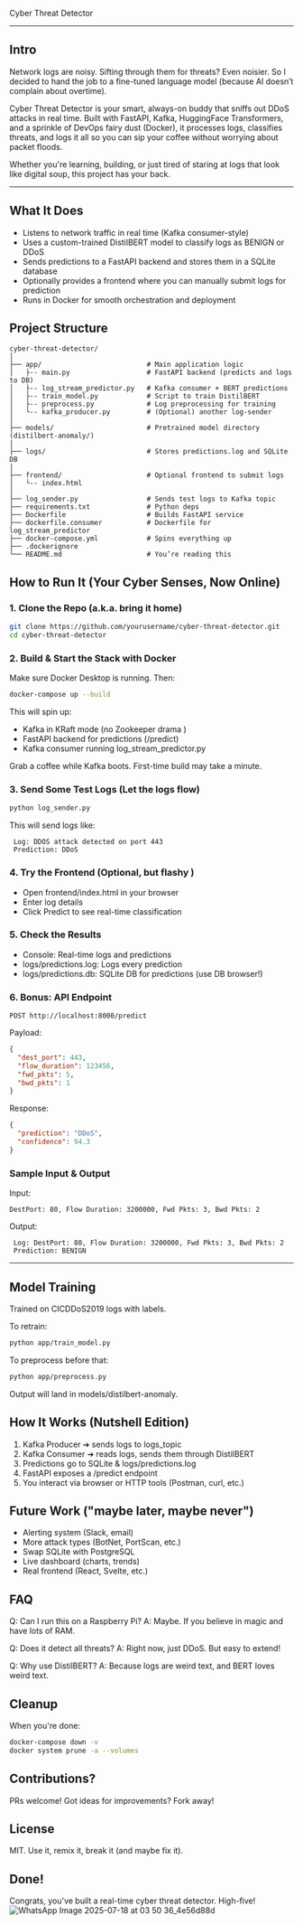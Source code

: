  Cyber Threat Detector

---

##  Intro

Network logs are noisy. Sifting through them for threats? Even noisier. So I decided to hand the job to a fine-tuned language model (because AI doesn’t complain about overtime).

Cyber Threat Detector is your smart, always-on buddy that sniffs out DDoS attacks in real time. Built with FastAPI, Kafka, HuggingFace Transformers, and a sprinkle of DevOps fairy dust (Docker), it processes logs, classifies threats, and logs it all so you can sip your coffee without worrying about packet floods.

Whether you're learning, building, or just tired of staring at logs that look like digital soup, this project has your back.

---

##  What It Does

* Listens to network traffic in real time (Kafka consumer-style)
* Uses a custom-trained DistilBERT model to classify logs as BENIGN or DDoS
* Sends predictions to a FastAPI backend and stores them in a SQLite database
* Optionally provides a frontend where you can manually submit logs for prediction
* Runs in Docker for smooth orchestration and deployment

##  Project Structure

```
cyber-threat-detector/
│
├── app/                          # Main application logic
│   ├-- main.py                   # FastAPI backend (predicts and logs to DB)
│   ├-- log_stream_predictor.py   # Kafka consumer + BERT predictions
│   ├-- train_model.py            # Script to train DistilBERT
│   ├-- preprocess.py             # Log preprocessing for training
│   └-- kafka_producer.py         # (Optional) another log-sender
│
├── models/                       # Pretrained model directory (distilbert-anomaly/)
│
├── logs/                         # Stores predictions.log and SQLite DB
│
├── frontend/                     # Optional frontend to submit logs
│   └-- index.html
│
├── log_sender.py                 # Sends test logs to Kafka topic
├── requirements.txt              # Python deps
├── Dockerfile                    # Builds FastAPI service
├── dockerfile.consumer           # Dockerfile for log_stream_predictor
├── docker-compose.yml            # Spins everything up
├── .dockerignore
└── README.md                     # You’re reading this 
```

##  How to Run It (Your Cyber Senses, Now Online)

### 1. Clone the Repo (a.k.a. bring it home)

```bash
git clone https://github.com/yourusername/cyber-threat-detector.git
cd cyber-threat-detector
```

### 2. Build & Start the Stack with Docker 

Make sure Docker Desktop is running. Then:

```bash
docker-compose up --build
```

This will spin up:

* Kafka in KRaft mode (no Zookeeper drama )
* FastAPI backend for predictions (/predict)
* Kafka consumer running log\_stream\_predictor.py

Grab a coffee  while Kafka boots. First-time build may take a minute.

### 3. Send Some Test Logs (Let the logs flow)

```bash
python log_sender.py
```

This will send logs like:

```
 Log: DDOS attack detected on port 443
 Prediction: DDoS
```

### 4. Try the Frontend (Optional, but flashy )

* Open frontend/index.html in your browser
* Enter log details
* Click Predict to see real-time classification

### 5. Check the Results

*  Console: Real-time logs and predictions
*  logs/predictions.log: Logs every prediction
*  logs/predictions.db: SQLite DB for predictions (use DB browser!)

### 6. Bonus: API Endpoint

```http
POST http://localhost:8000/predict
```

Payload:

```json
{
  "dest_port": 443,
  "flow_duration": 123456,
  "fwd_pkts": 5,
  "bwd_pkts": 1
}
```

Response:

```json
{
  "prediction": "DDoS",
  "confidence": 94.3
}
```

###  Sample Input & Output

Input:

```
DestPort: 80, Flow Duration: 3200000, Fwd Pkts: 3, Bwd Pkts: 2
```

Output:

```
 Log: DestPort: 80, Flow Duration: 3200000, Fwd Pkts: 3, Bwd Pkts: 2
 Prediction: BENIGN
```

---

##  Model Training

Trained on CICDDoS2019 logs with labels.

To retrain:

```bash
python app/train_model.py
```

To preprocess before that:

```bash
python app/preprocess.py
```

Output will land in models/distilbert-anomaly.

##  How It Works (Nutshell Edition)

1. Kafka Producer ➔ sends logs to logs\_topic
2. Kafka Consumer ➔ reads logs, sends them through DistilBERT
3. Predictions go to SQLite & logs/predictions.log
4. FastAPI exposes a /predict endpoint
5. You interact via browser or HTTP tools (Postman, curl, etc.)

##  Future Work ("maybe later, maybe never")

* Alerting system (Slack, email)
* More attack types (BotNet, PortScan, etc.)
* Swap SQLite with PostgreSQL
* Live dashboard (charts, trends)
* Real frontend (React, Svelte, etc.)

##  FAQ

Q: Can I run this on a Raspberry Pi?
A: Maybe. If you believe in magic and have lots of RAM.

Q: Does it detect all threats?
A: Right now, just DDoS. But easy to extend!

Q: Why use DistilBERT?
A: Because logs are weird text, and BERT loves weird text.

##  Cleanup

When you're done:

```bash
docker-compose down -v
docker system prune -a --volumes
```

##  Contributions?

PRs welcome! Got ideas for improvements? Fork away!

##  License

MIT. Use it, remix it, break it (and maybe fix it).

##  Done!

Congrats, you've built a real-time cyber threat detector. High-five! 
![WhatsApp Image 2025-07-18 at 03 50 36_4e56d88d](https://github.com/user-attachments/assets/cdc1b599-c454-4b5b-a9ef-285c97e3491d)

